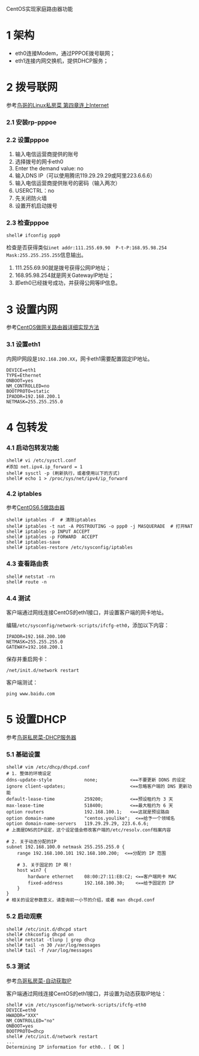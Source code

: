 CentOS实现家庭路由器功能

# 1 架构

- eth0连接Modem，通过PPPOE拨号联网；
- eth1连接内网交换机，提供DHCP服务；



# 2 拨号联网

参考[鸟哥的Linux私房菜 第四章连上Internet](http://cn.linux.vbird.org/linux_server/0130internet_connect_2.php)

### 2.1 安装rp-pppoe

### 2.2 设置pppoe

1. 输入电信运营商提供的账号
2. 选择拨号的网卡eth0
3. Enter the demand value: no
4. 输入DNS IP（可以使用腾讯119.29.29.29或阿里223.6.6.6）
5. 输入电信运营商提供账号的密码（输入两次）
6. USERCTRL：no
7. 先关闭防火墙
8. 设置开机启动拨号



### 2.3 检查pppoe

`shell# ifconfig ppp0`

检查是否获得类似`inet addr:111.255.69.90  P-t-P:168.95.98.254  Mask:255.255.255.255`信息输出。

1. 111.255.69.90就是拨号获得公网IP地址；
2. 168.95.98.254就是网关GatewayIP地址；
3. 即eth0已经拨号成功，并获得公网等IP信息。



# 3 设置内网

参考[CentOS做网关路由器详细实现方法](http://network.51cto.com/art/201512/500881.htm)

### 3.1 设置eth1

内网IP网段是`192.168.200.XX`，网卡eth1需要配置固定IP地址。

```shell
DEVICE=eth1
TYPE=Ethernet
ONBOOT=yes
NM_CONTROLLED=no
BOOTPROTO=static
IPADDR=192.168.200.1
NETMASK=255.255.255.0
```



# 4 包转发

### 4.1 启动包转发功能

```shell
shell# vi /etc/sysctl.conf 
#添加 net.ipv4.ip_forward = 1
shell# sysctl -p (刷新执行，或者使用以下的方式)
shell# echo 1 > /proc/sys/net/ipv4/ip_forward
```



### 4.2 iptables

参考[CentOS6.5做路由器](http://blog.51cto.com/gjr0512/1767923)

```shell
shell# iptables -F  # 清除iptables
shell# iptables -t nat -A POSTROUTING -o ppp0 -j MASQUERADE  # 打开NAT
shell# iptables -p INPUT ACCEPT
shell# iptables -p FORWARD  ACCEPT
shell# iptables-save  
shell# iptables-restore /etc/sysconfig/iptables
```



### 4.3 查看路由表

```shell
shell# netstat -rn
shell# route -n
```



### 4.4 测试

客户端通过网线连接CentOS的eth1接口，并设置客户端的网卡地址。

编辑`/etc/sysconfig/network-scripts/ifcfg-eth0`，添加以下内容：

```shell
IPADDR=192.168.200.100
NETMASK=255.255.255.0
GATEWAY=192.168.200.1
```

保存并重启网卡：

```shell
/net/init.d/network restart 	
```

客户端测试：

```shell
ping www.baidu.com	
```



# 5 设置DHCP

参考[鸟哥私房菜-DHCP服务器](http://cn.linux.vbird.org/linux_server/0340dhcp_2.php)

### 5.1 基础设置

```shell
shell# vim /etc/dhcp/dhcpd.conf
# 1. 整体的环境设定
ddns-update-style            none;            <==不要更新 DDNS 的设定
ignore client-updates;                        <==忽略客户端的 DNS 更新功能
default-lease-time           259200;          <==预设租约为 3 天
max-lease-time               518400;          <==最大租约为 6 天
option routers               192.168.100.1;   <==这就是预设路由
option domain-name           "centos.youlike";  <==给予一个领域名
option domain-name-servers   119.29.29.29, 223.6.6.6;
# 上面是DNS的IP设定，这个设定值会修改客户端的/etc/resolv.conf档案内容

# 2. 关于动态分配的IP
subnet 192.168.100.0 netmask 255.255.255.0 {
    range 192.168.100.101 192.168.100.200;  <==分配的 IP 范围

    # 3. 关于固定的 IP 啊！
    host win7 {
        hardware ethernet    08:00:27:11:EB:C2; <==客户端网卡 MAC
        fixed-address        192.168.100.30;    <==给予固定的 IP
    }
}
# 相关的设定参数意义，请查询前一小节的介绍，或者 man dhcpd.conf
```

### 5.2 启动观察

```shell
shell# /etc/init.d/dhcpd start
shell# chkconfig dhcpd on
shell# netstat -tlunp | grep dhcp
shell# tail -n 30 /var/log/messages
shell# tail -f /var/log/messages
```

### 5.3 测试

参考[鸟哥私房菜-自动获取IP](http://cn.linux.vbird.org/linux_server/0130internet_connect_2.php#connect_auto)

客户端通过网线连接CentOS的eth1接口，并设置为动态获取IP地址：

```shell
shell# vim /etc/sysconfig/network-scripts/ifcfg-eth0
DEVICE=eth0
HWADDR="XXX"
NM_CONTROLLED="no"
ONBOOT=yes
BOOTPROTO=dhcp
shell# /etc/init.d/network restart
...
Determining IP information for eth0.. [ OK ] 
```



